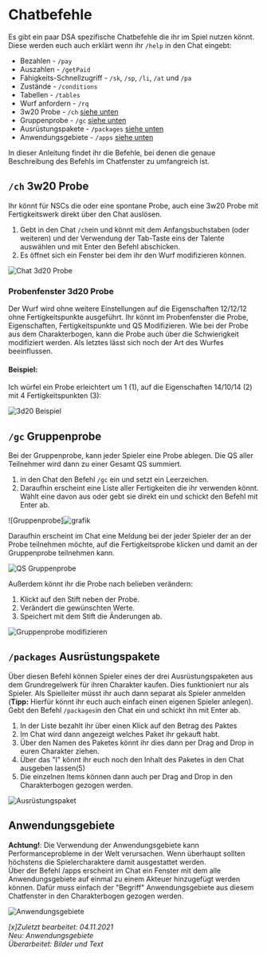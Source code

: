 # Chatbefehle
Es gibt ein paar DSA spezifische Chatbefehle die ihr im Spiel nutzen könnt. Diese werden euch auch erklärt wenn ihr `/help` in den Chat eingebt:
* Bezahlen - `/pay`
* Auszahlen - `/getPaid`
* Fähigkeits-Schnellzugriff - `/sk`, `/sp`, `/li`, `/at` und `/pa`
* Zustände - `/conditions`
* Tabellen - `/tables`
* Wurf anfordern - `/rq`
* 3w20 Probe - `/ch` [siehe unten](de-chatbefehle#ch-3w20-probe)
* Gruppenprobe - `/gc` [siehe unten](de-chatbefehle#gc-gruppenprobe)
* Ausrüstungspakete - `/packages` [siehe unten](de-chatbefehle#packages-ausrüstungspakete)  
* Anwendungsgebiete - `/apps` [siehe unten](de-chatbefehle#anwendungsgebiete)
  
In dieser Anleitung findet ihr die Befehle, bei denen die genaue Beschreibung des Befehls im Chatfenster zu umfangreich ist.

## `/ch` 3w20 Probe
Ihr könnt für NSCs die oder eine spontane Probe, auch eine 3w20 Probe mit Fertigkeitswerk direkt über den Chat auslösen.
1. Gebt in den Chat `/ch`ein und könnt mit dem Anfangsbuchstaben (oder weiteren) und der Verwendung der Tab-Taste eins der Talente auswählen und mit Enter den Befehl abschicken.   
2. Es öffnet sich ein Fenster bei dem ihr den Wurf modifizieren können.  
  
  ![Chat 3d20 Probe](images/de-chatbefehle_0.png)  

### Probenfenster 3d20 Probe
Der Wurf wird ohne weitere Einstellungen auf die Eigenschaften 12/12/12 ohne Fertigkeitspunkte ausgeführt. Ihr könnt im Probenfenster die Probe, Eigenschaften, Fertigkeitspunkte und QS Modifizieren. Wie bei der Probe aus dem Charakterbogen, kann die Probe auch über die Schwierigkeit modifiziert werden. Als letztes lässt sich noch der Art des Wurfes beeinflussen.  
  
#### Beispiel:
Ich würfel ein Probe erleichtert um 1 (1), auf die Eigenschaften 14/10/14 (2) mit 4 Fertigkeitspunkten (3):  
  
![3d20 Beispiel](images/de-chatbefehle_1.png)  

## `/gc` Gruppenprobe
Bei der Gruppenprobe, kann jeder Spieler eine Probe ablegen. Die QS aller Teilnehmer wird dann zu einer Gesamt QS summiert.
1. in den Chat den Befehl `/gc` ein und setzt ein Leerzeichen. 
2. Daraufhin erscheint eine Liste aller Fertigkeiten die ihr verwenden könnt. Wählt eine davon aus oder gebt sie direkt ein und schickt den Befehl mit Enter ab.  
  
  ![Gruppenprobe]![grafik](images/de-chatbefehle_0.png)  
  
Daraufhin erscheint im Chat eine Meldung bei der jeder Spieler der an der Probe teilnehmen möchte, auf die Fertigkeitsprobe klicken und damit an der Gruppenprobe teilnehmen kann.  
  
  ![QS Gruppenprobe](images/de-chatbefehle_1.png)  

  
Außerdem könnt ihr die Probe nach belieben verändern:  
1. Klickt auf den Stift neben der Probe.  
2. Verändert die gewünschten Werte.  
3. Speichert mit dem Stift die Änderungen ab.  
  
  ![Gruppenprobe modifizieren](images/de-chatbefehle_2.png)

## `/packages` Ausrüstungspakete
Über diesen Befehl können Spieler  eines der drei Ausrüstungspaketen aus dem Grundregelwerk für ihren Charakter kaufen. Dies funktioniert nur als Spieler. Als Spielleiter müsst ihr auch dann separat als Spieler anmelden (**Tipp:** Hierfür könnt ihr euch auch einfach einen eigenen Spieler anlegen).
Gebt den Befehl `/packages`in den Chat ein und schickt ihn mit Enter ab.
1. In der Liste bezahlt ihr über einen Klick auf den Betrag des Paktes
2. Im Chat wird dann angezeigt welches Paket ihr gekauft habt.
3. Über den Namen des Paketes könnt ihr dies dann per Drag and Drop in euren Charakter ziehen.
4. Über das "I" könnt ihr euch noch den Inhalt des Paketes in den Chat ausgeben lassen(5) 
5. Die einzelnen Items können dann auch per Drag and Drop in den Charakterbogen gezogen werden. 
  
  ![Ausrüstungspaket](images/de-chatbefehle_0.png)  
  
## Anwendungsgebiete
**Achtung!**: Die Verwendung der Anwendungsgebiete kann Performanceprobleme in der Welt verursachen. Wenn überhaupt sollten höchstens die Spielercharaktere damit ausgestattet werden.  
Über der Befehl /apps erscheint im Chat ein Fenster mit dem alle Anwendungsgebiete auf einmal zu einem Akteuer hinzugefügt werden können. Dafür muss einfach der "Begriff" Anwendungsgebiete aus diesem Chatfenster in den Charakterbogen gezogen werden. 
  
  ![Anwendungsgebiete](images/de-chatbefehle_0.png)
  
*[x]Zuletzt bearbeitet: 04.11.2021*  
*Neu: Anwendungsgebiete*  
*Überarbeitet: Bilder und Text*
